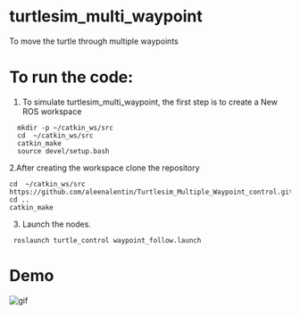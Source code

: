 # turtlesim_multi_waypoint
To move the turtle through multiple waypoints 
# To run the code:

1. To simulate turtlesim_multi_waypoint, the first step is to create a New ROS workspace
```Shell
  mkdir -p ~/catkin_ws/src
  cd  ~/catkin_ws/src
  catkin_make 
  source devel/setup.bash
   ```
2.After creating the workspace clone the repository
 ```Shell
 cd  ~/catkin_ws/src
 https://github.com/aleenalentin/Turtlesim_Multiple_Waypoint_control.git
 cd ..
 catkin_make
 ```
3.  Launch the nodes.
```Shell
 roslaunch turtle_control waypoint_follow.launch 
```
# Demo 



![gif](https://user-images.githubusercontent.com/20817830/174976499-ccb751a5-70d0-417c-af4f-c149c0283808.gif)


